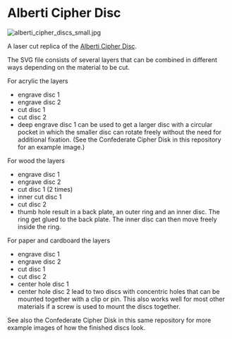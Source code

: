 Alberti Cipher Disc
===================

![alberti_cipher_discs_small.jpg](https://gitlab.com/tickelton/things/raw/master/alberti_cipher_disc/alberti_cipher_discs_small.jpg)

A laser cut replica of the [Alberti Cipher Disc](https://en.wikipedia.org/wiki/Alberti_cipher_disk).

The SVG file consists of several layers that can be combined in different ways
depending on the material to be cut.

For acrylic the layers
* engrave disc 1
* engrave disc 2
* cut disc 1
* cut disc 2
* deep engrave disc 1
can be used to get a larger disc with a circular pocket in which the smaller
disc can rotate freely without the need for additional fixation.
(See the Confederate Cipher Disk in this repository for an example image.)

For wood the layers
* engrave disc 1
* engrave disc 2
* cut disc 1 (2 times)
* inner cut disc 1
* cut disc 2 
* thumb hole
result in a back plate, an outer ring and an inner disc.
The ring get glued to the back plate. The inner disc can then move freely
inside the ring.

For paper and cardboard the layers
* engrave disc 1
* engrave disc 2
* cut disc 1
* cut disc 2
* center hole disc 1
* center hole disc 2
lead to two discs with concentric holes that can be mounted together
with a clip or pin.
This also works well for most other materials if a screw is used to
mount the discs together.

See also the Confederate Cipher Disk in this same repository for
more example images of how the finished discs look.


